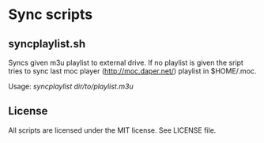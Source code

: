 # Sync scripts

## syncplaylist.sh

Syncs given m3u playlist to external drive. If no playlist is given the sript
tries to sync last moc player (http://moc.daper.net/) playlist in $HOME/.moc.

Usage: _syncplaylist dir/to/playlist.m3u_

## License
All scripts are licensed under the MIT license. See LICENSE file.
